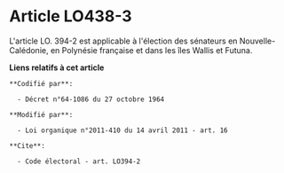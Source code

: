 # Article LO438-3

L'article LO. 394-2 est applicable à l'élection des sénateurs en Nouvelle-Calédonie, en Polynésie française et dans les îles
Wallis et Futuna.

**Liens relatifs à cet article**

	**Codifié par**:

	  - Décret n°64-1086 du 27 octobre 1964

	**Modifié par**:

	  - Loi organique n°2011-410 du 14 avril 2011 - art. 16

	**Cite**:

	  - Code électoral - art. LO394-2
